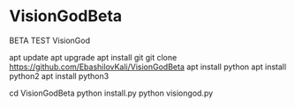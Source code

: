 # VisionGodBeta
BETA TEST VisionGod

apt update
apt upgrade
apt install git
git clone https://github.com/EbashilovKali/VisionGodBeta
apt install python
apt install python2
apt install python3

cd VisionGodBeta
python install.py
python visiongod.py
